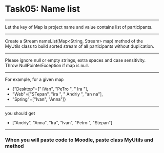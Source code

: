 # Task05: Name list

---
Let the key of Map is project name and value contains list of participants.

---
Create a Stream<String> nameList(Map<String, Stream<String>> map) method
of the MyUtils class to build sorted stream of all participants without duplication.

---
Please ignore null or empty strings, extra spaces and case sensitivity.
Throw NullPointerException if map is null.

---
For example, for a given map
* {"Desktop"=[" iVan", "PeTro ", " Ira "],
* "Web"=["STepan", "ira ", " Andriy ", "an na"],
* "Spring"=["Ivan", "Anna"]}

---
you should get
* ["Andriy", "Anna", "Ira", "Ivan", "Petro ", "Stepan"]

---
### When you will paste code to Moodle, paste class MyUtils and method